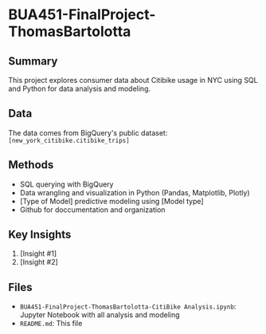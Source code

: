 # BUA451-FinalProject-ThomasBartolotta

## Summary
This project explores consumer data about Citibike usage in NYC using SQL and Python for data analysis and modeling.

##  Data
The data comes from BigQuery's public dataset: `[new_york_citibike.citibike_trips]`

##  Methods
- SQL querying with BigQuery
- Data wrangling and visualization in Python (Pandas, Matplotlib, Plotly)
- [Type of Model] predictive modeling using [Model type]
- Github for doccumentation and organization

##  Key Insights
1. [Insight #1]
2. [Insight #2]

##  Files
- `BUA451-FinalProject-ThomasBartolotta-CitiBike Analysis.ipynb`: Jupyter Notebook with all analysis and modeling
- `README.md`: This file

